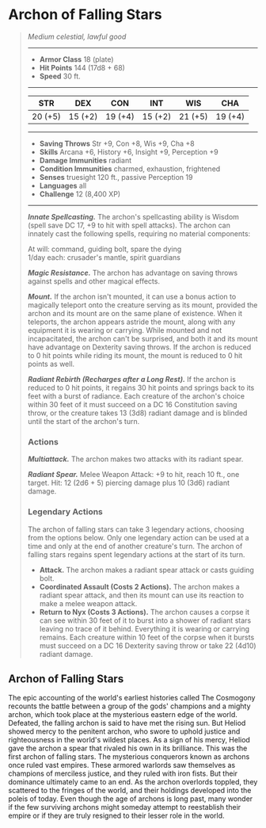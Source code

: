 # Archon of Falling Stars
>*Medium celestial, lawful good*
>___
>- **Armor Class** 18 (plate)
>- **Hit Points** 144 (17d8 + 68)
>- **Speed** 30 ft.
>___
>|STR|DEX|CON|INT|WIS|CHA|
>|:---:|:---:|:---:|:---:|:---:|:---:|
>|20 (+5)|15 (+2)|19 (+4)|15 (+2)|21 (+5)|19 (+4)|
>___
>- **Saving Throws** Str +9, Con +8, Wis +9, Cha +8
>- **Skills** Arcana +6, History +6, Insight +9, Perception +9
>- **Damage Immunities** radiant
>- **Condition Immunities** charmed, exhaustion, frightened
>- **Senses** truesight 120 ft., passive Perception 19
>- **Languages** all
>- **Challenge** 12 (8,400 XP)
>___
>***Innate Spellcasting.*** The archon's spellcasting ability is Wisdom (spell save DC 17, +9 to hit with spell attacks). The archon can innately cast the following spells, requiring no material components:  
>
>At will: command, guiding bolt, spare the dying  
>1/day each: crusader's mantle, spirit guardians  
>
>
>***Magic Resistance.*** The archon has advantage on saving throws against spells and other magical effects.  
>
>***Mount.*** If the archon isn't mounted, it can use a bonus action to magically teleport onto the creature serving as its mount, provided the archon and its mount are on the same plane of existence. When it teleports, the archon appears astride the mount, along with any equipment it is wearing or carrying. While mounted and not incapacitated, the archon can't be surprised, and both it and its mount have advantage on Dexterity saving throws. If the archon is reduced to 0 hit points while riding its mount, the mount is reduced to 0 hit points as well.  
>
>***Radiant Rebirth (Recharges after a Long Rest).*** If the archon is reduced to 0 hit points, it regains 30 hit points and springs back to its feet with a burst of radiance. Each creature of the archon's choice within 30 feet of it must succeed on a DC 16 Constitution saving throw, or the creature takes 13 (3d8) radiant damage and is blinded until the start of the archon's turn.  
>
>### Actions
>***Multiattack.*** The archon makes two attacks with its radiant spear.  
>
>***Radiant Spear.*** Melee Weapon Attack: +9 to hit, reach 10 ft., one target. Hit: 12 (2d6 + 5) piercing damage plus 10 (3d6) radiant damage.  
>
>### Legendary Actions
>The archon of falling stars can take 3 legendary actions, choosing from the options below. Only one legendary action can be used at a time and only at the end of another creature's turn. The archon of falling stars regains spent legendary actions at the start of its turn.
>
>- **Attack.** The archon makes a radiant spear attack or casts guiding bolt.
>- **Coordinated Assault (Costs 2 Actions).** The archon makes a radiant spear attack, and then its mount can use its reaction to make a melee weapon attack.
>- **Return to Nyx (Costs 3 Actions).** The archon causes a corpse it can see within 30 feet of it to burst into a shower of radiant stars leaving no trace of it behind. Everything it is wearing or carrying remains. Each creature within 10 feet of the corpse when it bursts must succeed on a DC 16 Dexterity saving throw or take 22 (4d10) radiant damage.
## Archon of Falling Stars
The epic accounting of the world's earliest histories called The Cosmogony recounts the battle between a group of the gods' champions and a mighty archon, which took place at the mysterious eastern edge of the world. Defeated, the falling archon is said to have met the rising sun. But Heliod showed mercy to the penitent archon, who swore to uphold justice and righteousness in the world's wildest places. As a sign of his mercy, Heliod gave the archon a spear that rivaled his own in its brilliance. This was the first archon of falling stars.
The mysterious conquerors known as archons once ruled vast empires. These armored warlords saw themselves as champions of merciless justice, and they ruled with iron fists. But their dominance ultimately came to an end. As the archon overlords toppled, they scattered to the fringes of the world, and their holdings developed into the poleis of today.
Even though the age of archons is long past, many wonder if the few surviving archons might someday attempt to reestablish their empire or if they are truly resigned to their lesser role in the world.